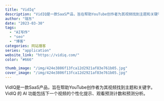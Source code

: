 ```yaml
---
title: "VidIq"
description: "VidIQ是一款SaaS产品，旨在帮助YouTube创作者为其视频找到主题和关键字。VidIQ 的 AI 功能包括下一个"
author: "瑞东"
date: "2023-03-30"
tags:
  - "AI写作"
  - "seo"
  - "博客"
categories: 网站播客
series: "application"
website_link: "https://vidiq.com/"
color: "#666"

thumb_image: "/img/424e3806f13fca12d2921af83e761b05.jpg"
cover_image: "/img/424e3806f13fca12d2921af83e761b05.jpg"
---
```


VidIQ是一款SaaS产品，旨在帮助YouTube创作者为其视频找到主题和关键字。VidIQ 的 AI 功能包括下一个视频的个性化提示、观看预测计数和预测分析。 